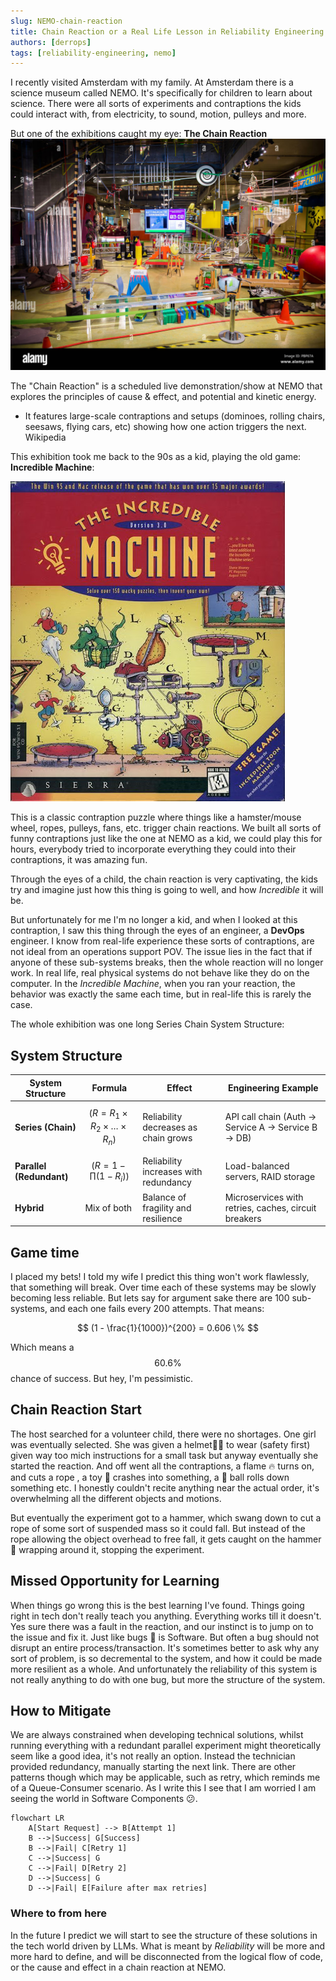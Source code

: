 ```yaml
---
slug: NEMO-chain-reaction
title: Chain Reaction or a Real Life Lesson in Reliability Engineering at NEMO
authors: [derrops]
tags: [reliability-engineering, nemo]
---
```


I recently visited Amsterdam with my family. At Amsterdam there is a science museum called NEMO. It's specifically for children to learn about science. There were all sorts of experiments and contraptions the kids could interact with, from electricity, to sound, motion, pulleys and more.

But one of the exhibitions caught my eye: **The Chain Reaction** ![NEMO-chain-reaction](./nemo-chain-reaction.png)

The "Chain Reaction" is a scheduled live demonstration/show at NEMO that explores the principles of cause & effect, and potential and kinetic energy.

- It features large-scale contraptions and setups (dominoes, rolling chairs, seesaws, flying cars, etc) showing how one action triggers the next.
  Wikipedia

This exhibition took me back to the 90s as a kid, playing the old game: **Incredible Machine**:

![the-incredible-machine](./the-incredible-machine.png)

This is a classic contraption puzzle where things like a hamster/mouse wheel, ropes, pulleys, fans, etc. trigger chain reactions. We built all sorts of funny contraptions just like the one at NEMO as a kid, we could play this for hours, everybody tried to incorporate everything they could into their contraptions, it was amazing fun.

Through the eyes of a child, the chain reaction is very captivating, the kids try and imagine just how this thing is going to well, and how _Incredible_ it will be.

But unfortunately for me I'm no longer a kid, and when I looked at this contraption, I saw this thing through the eyes of an engineer, a **DevOps** engineer. I know from real-life experience these sorts of contraptions, are not ideal from an operations support POV. The issue lies in the fact that if anyone of these sub-systems breaks, then the whole reaction will no longer work. In real life, real physical systems do not behave like they do on the computer. In the _Incredible Machine_, when you ran your reaction, the behavior was exactly the same each time, but in real-life this is rarely the case.

The whole exhibition was one long Series Chain System Structure:

## System Structure

| **System Structure**     | **Formula**                                      | **Effect**                            | **Engineering Example**                              |
| ------------------------ | ------------------------------------------------ | ------------------------------------- | ---------------------------------------------------- |
| **Series (Chain)**       | $$(R = R_1 \times R_2 \times \dots \times R_n)$$ | Reliability decreases as chain grows  | API call chain (Auth → Service A → Service B → DB)   |
| **Parallel (Redundant)** | $$(R = 1 - \prod(1 - R_i))$$                     | Reliability increases with redundancy | Load-balanced servers, RAID storage                  |
| **Hybrid**               | Mix of both                                      | Balance of fragility and resilience   | Microservices with retries, caches, circuit breakers |

## Game time

I placed my bets! I told my wife I predict this thing won't work flawlessly, that something will break. Over time each of these systems may be slowly becoming less reliable. But lets say for argument sake there are 100 sub-systems, and each one fails every 200 attempts. That means:

$$ (1 - \frac{1}{1000})^{200} = 0.606 \% $$

Which means a $$60.6\%$$ chance of success. But hey, I'm pessimistic.

## Chain Reaction Start

The host searched for a volunteer child, there were no shortages. One girl was eventually selected. She was given a helmet👷‍♀️ to wear (safety first) given way too mich instructions for a small task but anyway eventually she started the reaction. And off went all the contraptions, a flame 🔥 turns on, and cuts a rope , a toy 🚗 crashes into something, a 🎱 ball rolls down something etc. I honestly couldn't recite anything near the actual order, it's overwhelming all the different objects and motions.

But eventually the experiment got to a hammer, which swang down to cut a rope of some sort of suspended mass so it could fall. But instead of the rope allowing the object overhead to free fall, it gets caught on the hammer 🔨 wrapping around it, stopping the experiment.

## Missed Opportunity for Learning

When things go wrong this is the best learning I've found. Things going right in tech don't really teach you anything. Everything works till it doesn't. Yes sure there was a fault in the reaction, and our instinct is to jump on to the issue and fix it. Just like bugs 🐞 is Software. But often a bug should not disrupt an entire process/transaction. It's sometimes better to ask why any sort of problem, is so decremental to the system, and how it could be made more resilient as a whole. And unfortunately the reliability of this system is not really anything to do with one bug, but more the structure of the system.

## How to Mitigate

We are always constrained when developing technical solutions, whilst running everything with a redundant parallel experiment might theoretically seem like a good idea, it's not really an option. Instead the technician provided redundancy, manually starting the next link. There are other patterns though which may be applicable, such as retry, which reminds me of a Queue-Consumer scenario. As I write this I see that I am worried I am seeing the world in Software Components 😕.

```mermaid
flowchart LR
    A[Start Request] --> B[Attempt 1]
    B -->|Success| G[Success]
    B -->|Fail| C[Retry 1]
    C -->|Success| G
    C -->|Fail| D[Retry 2]
    D -->|Success| G
    D -->|Fail| E[Failure after max retries]
```

### Where to from here

In the future I predict we will start to see the structure of these solutions in the tech world driven by LLMs. What is meant by _Reliability_ will be more and more hard to define, and will be disconnected from the logical flow of code, or the cause and effect in a chain reaction at NEMO.
